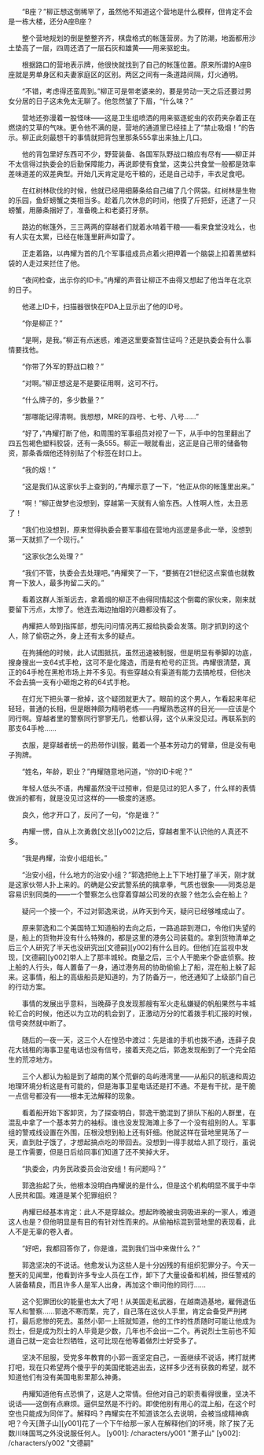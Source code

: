 　　“B座？”柳正想这倒稀罕了，虽然他不知道这个营地是什么模样，但肯定不会是一栋大楼，还分A座B座？

　　整个营地规划的倒是整整齐齐，棋盘格式的帐篷营房。为了防潮，地面都用沙土垫高了一层，四周还洒了一层石灰和雄黄——用来驱蛇虫。

　　根据路口的营地表示牌，他很快就找到了自己的帐篷位置。原来所谓的A座B座就是男单身区和夫妻家庭区的区别。两区之间有一条道路间隔，灯火通明。

　　“不错，考虑得还蛮周到。”柳正可是带老婆来的，要是劳动一天之后还要过男女分居的日子这未免太无聊了。他忽然皱了下眉，“什么味？”

　　营地还弥漫着一股怪味——这是卫生组喷洒的用来驱逐蛇虫的农药夹杂着正在燃烧的艾草的气味。更令他不满的是，营地的通道里已经挂上了“禁止吸烟！”的告示。柳正此刻最想干的事情就把背包里那条555拿出来抽上几口。

　　他的背包里好东西可不少，野营装备、各国军队野战口粮应有尽有——柳正并不太信得过执委会的后勤保障能力，再说即使有食堂，这类公共食堂一般都是效率差味道差的双差典型。开始几天肯定是吃干粮的，还是自己动手，丰衣足食吧。

　　在红树林砍伐的时候，他就已经用细藤条给自己编了几个网袋。红树林是生物的乐园，鱼虾螃蟹之类相当多。趁着几次休息的时间，他摸了斤把虾，还逮了一只螃蟹，用藤条捆好了，准备晚上和老婆打牙祭。

　　路边的帐篷外，三三两两的穿越者们就着水啃着干粮——看来食堂没戏么，也有人实在太累，已经在帐篷里鼾声如雷了。

　　正走着路，以冉耀为首的几个军事组成员点着火把押着一个脑袋上扣着黑塑料袋的人走过来拦住了他。

　　“夜间检查，出示你的ID卡。”冉耀的声音让柳正不由得又想起了他当年在北京的日子。

　　他递上ID卡，扫描器很快在PDA上显示出了他的ID号。

　　“你是柳正？”

　　“是啊，是我。”柳正有点迷惑，难道这里要查暂住证吗？还是执委会有什么事情要找他。

　　“你带了外军的野战口粮？”

　　“对啊。”柳正想这是不是要征用啊，这可不行。

　　“什么牌子的，多少数量？”

　　“那哪能记得清啊。我想想，MRE的四号、七号、八号……”

　　“好了，”冉耀打断了他，和周围的军事组员对视了一下，从手中的包里翻出了四五包褐色塑料胶袋，还有一条555。柳正一眼就看出，这正是自己带的储备物资，那条香烟他还特别贴了个标签在封口上。

　　“我的烟！”

　　“这是我们从这家伙手上查到的，”冉耀示意了一下，“他正从你的帐篷里出来。”

　　“啊！”柳正做梦也没想到，穿越第一天就有人偷东西。人性啊人性，太丑恶了！

　　“我们也没想到，原来觉得执委会要军事组在营地内巡逻是多此一举，没想到第一天就抓了一个现行。”

　　“这家伙怎么处理？”

　　“我们不管，执委会去处理吧。”冉耀笑了一下，“要搁在21世纪这点案值也就教育一下放人，最多拘留二天的。”

　　看着这群人渐渐远去，拿着烟的柳正不由得同情起这个倒霉的家伙来，刚来就要留下污点，太惨了。他连去海边抽烟的兴趣都没有了。

　　冉耀把人带到指挥部，想先问问情况再汇报给执委会发落。刚才抓到的这个人，除了偷窃之外，身上还有太多的疑点。

　　在拘捕他的时候，此人试图抵抗，虽然迅速被制服，但是明显有拳脚的功底，搜身搜出一支64式手枪，这可不是化隆造，而是有枪号的正货。冉耀很清楚，真正的64手枪在黑枪市场上并不多见。有些穿越众有渠道有能力去搞枪枝，但他决不会去搞一支有小砸炮之称的64式手枪。

　　在灯光下把头罩一掀掉，这个疑团就更大了。眼前的这个男人，乍看起来年纪轻轻，普通的长相，但是眼神颇为精明老练——冉耀熟悉这样的目光——应该是个同行啊。穿越者里的警察同行寥寥无几，他都认得，这个从来没见过。再联系到的那支64手枪……

　　衣服，是穿越者统一的热带作训服，戴着一个基本劳动力的臂章，但是没有电子狗牌。

　　“姓名，年龄，职业？”冉耀随意地问道，“你的ID卡呢？”

　　年轻人低头不语，冉耀虽然没干过预审，但是见过的犯人多了，什么样的表情做派的都有，就是没见过这样的——极度的迷惑。

　　良久，他才开口了，反问了一句，“你是谁？”

　　冉耀一愣，自从上次勇救[文总][y002]之后，穿越者里不认识他的人真还不多。

　　“我是冉耀，治安小组组长。”

　　“治安小组，什么地方的治安小组？”郭逸把他上上下下地打量了半天，刚才就是这家伙带人扑上来的。的确是公安武警系统的擒拿拳，气质也很象——同类总是容易识别同类的——一个警察怎么也穿着穿越公司发的衣服？他怎么会在船上？

　　疑问一个接一个，不过对郭逸来说，从昨天到今天，疑问已经够堆成山了。

　　原来郭逸和二个美国特工知道船的去向之后，一路追踪到港口，令他们失望的是，船上的货物并没有什么特殊的，都是这里的港务公司装载的。拿到货物清单之后三个人研究了半天也没研究出[文德嗣][y002]有什么目的。但他们在监视中发现，[文德嗣][y002]带人上了那丰城轮。商量之后，三个人干脆来个卧底侦察。按上船的人行头，每人置备了一身，通过港务局的协助偷偷上了船，混在船上躲了起来。这事情，船上的高级船员是知道的，为了防备万一，他还通知了上级部门自己的行动方案。

　　事情的发展出乎意料，当晚薛子良发现那艘有军火走私嫌疑的帆船果然与丰城轮汇合的时候，他还以为立功的机会到了，正激动万分的忙着拨手机汇报的时候，信号突然就中断了。

　　随后的一夜一天，这三个人在惶恐中渡过：先是谁的手机也拨不通，连薛子良花大钱租的海事卫星电话也没有信号，接着天亮之后，郭逸发现船到了一个完全陌生的荒凉地方。

　　三个人都认为船是到了越南的某个荒僻的岛屿港湾里——从船只的航速和周边地理环境分析这是有可能的，但是海事卫星电话还是打不通。不是有干扰，是干脆一点信号都没有——根本无法解释的现象。

　　看着船开始下客卸货，为了探查明白，郭逸干脆混到了排队下船的人群里，在混乱中拿了一个基本劳力的袖标。谁也没发现海滩上多了一个没有组别的人。军事组的警戒线设置在外围，压根没想到船上还有奸细。他就这样在营地里晃荡了一天，直到肚子饿了，才想起搞点吃的带回去。没想到一得手就给人抓了现行，虽说是工作需要，但是日后给同事们知道了还不笑掉大牙。

　　“执委会，内务民政委员会治安组！有问题吗？”

　　郭逸抬起了头，他根本没明白冉耀说的是什么，但是这个机构明显不属于中华人民共和国。难道是某个犯罪组织？

　　冉耀已经基本肯定：此人不是穿越众。想起昨晚被虫洞吸进来的一家人，难道这人也是？但他明显是有目的有针对性而来的。从偷袖标混到营地里的表现看，此人不是无辜的卷入者。

　　“好吧，我都回答你了，你是谁，混到我们当中来做什么？”

　　郭逸坚决的不说话。他愈发认为这些人是十分凶残的有组织犯罪分子。今天一整天的见闻里，他看到许多专业人员在工作，卸下了大量设备和机械，担任警戒的人装备精良，而且许多人是军人出身，再加这个审问他的同行……

　　这个犯罪团伙的能量也太大了吧！从美国走私武器，在越南造基地，雇佣退伍军人和警察……郭逸不寒而栗，完了，自己落在这伙人手里，肯定会备受严刑拷打，最后悲惨的死去。虽然小郭一上班就知道，他的工作的性质随时可能让他成为烈士，但是成为烈士的人毕竟是少数，几年也不会出一二个。再说烈士生前也不知道自己就一定会壮烈牺牲，这可比现在他等着做烈士好受多了。

　　坚决不屈服，受党多年教育的小郭一面坚定自己，一面继续不说话，拷打就拷打吧，现在只希望两个傻乎乎的美国佬能逃出去，这样多少还有获救的希望，就不知道他们有没有美国电影里那么神勇。

　　冉耀知道他有点恐惧了，这是人之常情。但他对自己的职责看得很重，坚决不说话——这倒有点麻烦。逼供显然是不行的。即使他别有用心的混上船，在这个时空也只能成为同伴了。解释吗？冉耀实在不知道该怎么去说明，会被当成精神病吧？今天[萧子山][y001]花了一个下午给那一家人在解释他们的环境，除了挨了无数川味国骂之外没说服任何人。
[y001]: /characters/y001 "萧子山"
[y002]: /characters/y002 "文德嗣"
